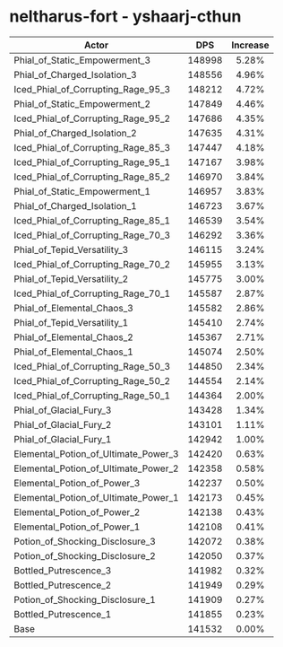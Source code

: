 # neltharus-fort - yshaarj-cthun
| Actor | DPS | Increase |
|---|:---:|:---:|
|Phial_of_Static_Empowerment_3|148998|5.28%|
|Phial_of_Charged_Isolation_3|148556|4.96%|
|Iced_Phial_of_Corrupting_Rage_95_3|148212|4.72%|
|Phial_of_Static_Empowerment_2|147849|4.46%|
|Iced_Phial_of_Corrupting_Rage_95_2|147686|4.35%|
|Phial_of_Charged_Isolation_2|147635|4.31%|
|Iced_Phial_of_Corrupting_Rage_85_3|147447|4.18%|
|Iced_Phial_of_Corrupting_Rage_95_1|147167|3.98%|
|Iced_Phial_of_Corrupting_Rage_85_2|146970|3.84%|
|Phial_of_Static_Empowerment_1|146957|3.83%|
|Phial_of_Charged_Isolation_1|146723|3.67%|
|Iced_Phial_of_Corrupting_Rage_85_1|146539|3.54%|
|Iced_Phial_of_Corrupting_Rage_70_3|146292|3.36%|
|Phial_of_Tepid_Versatility_3|146115|3.24%|
|Iced_Phial_of_Corrupting_Rage_70_2|145955|3.13%|
|Phial_of_Tepid_Versatility_2|145775|3.00%|
|Iced_Phial_of_Corrupting_Rage_70_1|145587|2.87%|
|Phial_of_Elemental_Chaos_3|145582|2.86%|
|Phial_of_Tepid_Versatility_1|145410|2.74%|
|Phial_of_Elemental_Chaos_2|145367|2.71%|
|Phial_of_Elemental_Chaos_1|145074|2.50%|
|Iced_Phial_of_Corrupting_Rage_50_3|144850|2.34%|
|Iced_Phial_of_Corrupting_Rage_50_2|144554|2.14%|
|Iced_Phial_of_Corrupting_Rage_50_1|144364|2.00%|
|Phial_of_Glacial_Fury_3|143428|1.34%|
|Phial_of_Glacial_Fury_2|143101|1.11%|
|Phial_of_Glacial_Fury_1|142942|1.00%|
|Elemental_Potion_of_Ultimate_Power_3|142420|0.63%|
|Elemental_Potion_of_Ultimate_Power_2|142358|0.58%|
|Elemental_Potion_of_Power_3|142237|0.50%|
|Elemental_Potion_of_Ultimate_Power_1|142173|0.45%|
|Elemental_Potion_of_Power_2|142138|0.43%|
|Elemental_Potion_of_Power_1|142108|0.41%|
|Potion_of_Shocking_Disclosure_3|142072|0.38%|
|Potion_of_Shocking_Disclosure_2|142050|0.37%|
|Bottled_Putrescence_3|141982|0.32%|
|Bottled_Putrescence_2|141949|0.29%|
|Potion_of_Shocking_Disclosure_1|141909|0.27%|
|Bottled_Putrescence_1|141855|0.23%|
|Base|141532|0.00%|
